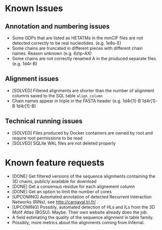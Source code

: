 # Known Issues

## Annotation and numbering issues
* Some GDPs that are listed as HETATMs in the mmCIF files are not detected correctly to be real nucleotides. (e.g. 1e8o-E)
* Some chains are truncated in different pieces with different chain names. Reason unknown (e.g. 6ztp-AX)
* Some chains are not correctly renamed A in the produced separate files (e.g. 1d4r-B)

## Alignment issues
* [SOLVED] Filtered alignments are shorter than the number of alignment columns saved to the SQL table `align_column`
* Chain names appear in triple in the FASTA header (e.g. 1d4r[1]-B 1d4r[1]-B 1d4r[1]-B)

## Technical running issues
* [SOLVED] Files produced by Docker containers are owned by root and require root permissions to be read 
* [SOLVED] SQLite WAL files are not deleted properly

# Known feature requests
* [DONE] Get filtered versions of the sequence alignments containing the 3D chains, publicly available for download
* [DONE] Get a consensus residue for each alignement column
* [DONE] Get an option to limit the number of cores 
* [UPCOMING] Automated annotation of detected Recurrent Interaction Networks (RINs), see http://carnaval.lri.fr/ .
* [UPCOMING] Possibly, automated detection of HLs and ILs from the 3D Motif Atlas (BGSU). Maybe. Their own website already does the job.
* A field estimating the quality of the sequence alignment in table family.
* Possibly, more metrics about the alignments coming from Infernal.